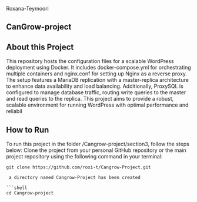 Roxana-Teymoori

## CanGrow-project
## About this Project

This repository hosts the configuration files for a scalable WordPress deployment using Docker. It includes docker-compose.yml for orchestrating multiple containers and nginx.conf for setting up Nginx as a reverse proxy. The setup features a MariaDB replication with a master-replica architecture to enhance data availability and load balancing. Additionally, ProxySQL is configured to manage database traffic, routing write queries to the master and read queries to the replica. This project aims to provide a robust, scalable environment for running WordPress with optimal performance and reliabil

## How to Run 
To run this project in the folder /Cangrow-project/section3, follow the steps below:
Clone the project from your personal GitHub repository or the main project repository using the following command in your terminal:
```shell
git clone https://github.com/roxi-t/Cangrow-Project.git

 a directory named Cangrow-Project has been created

```shell
cd Cangrow-project


